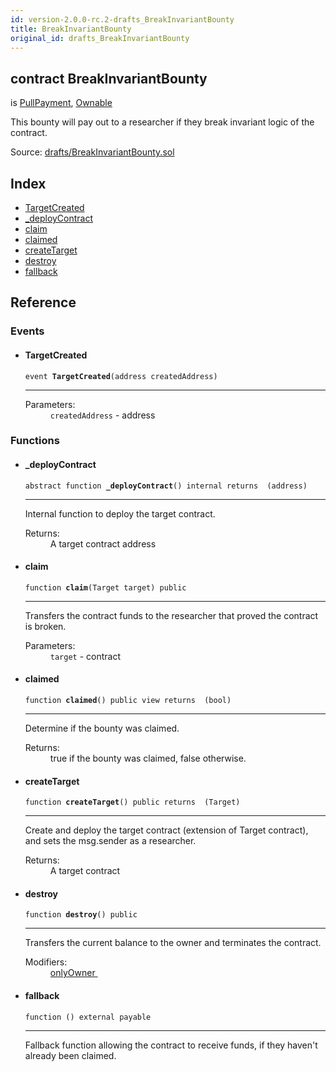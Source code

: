 ```yaml
---
id: version-2.0.0-rc.2-drafts_BreakInvariantBounty
title: BreakInvariantBounty
original_id: drafts_BreakInvariantBounty
---
```


<div class="contract-doc"><div class="contract"><h2 class="contract-header"><span class="contract-kind">contract</span> BreakInvariantBounty</h2><p class="base-contracts"><span>is</span> <a href="payment_PullPayment.html">PullPayment</a><span>, </span><a href="ownership_Ownable.html">Ownable</a></p><p class="description">This bounty will pay out to a researcher if they break invariant logic of the contract.</p><div class="source">Source: <a href="https://github.com/OpenZeppelin/zeppelin-solidity/blob/v2.0.0-rc.2/contracts/drafts/BreakInvariantBounty.sol" target="_blank">drafts/BreakInvariantBounty.sol</a></div></div><div class="index"><h2>Index</h2><ul><li><a href="drafts_BreakInvariantBounty.html#TargetCreated">TargetCreated</a></li><li><a href="drafts_BreakInvariantBounty.html#_deployContract">_deployContract</a></li><li><a href="drafts_BreakInvariantBounty.html#claim">claim</a></li><li><a href="drafts_BreakInvariantBounty.html#claimed">claimed</a></li><li><a href="drafts_BreakInvariantBounty.html#createTarget">createTarget</a></li><li><a href="drafts_BreakInvariantBounty.html#destroy">destroy</a></li><li><a href="drafts_BreakInvariantBounty.html#">fallback</a></li></ul></div><div class="reference"><h2>Reference</h2><div class="events"><h3>Events</h3><ul><li><div class="item event"><span id="TargetCreated" class="anchor-marker"></span><h4 class="name">TargetCreated</h4><div class="body"><code class="signature">event <strong>TargetCreated</strong><span>(address createdAddress) </span></code><hr/><dl><dt><span class="label-parameters">Parameters:</span></dt><dd><div><code>createdAddress</code> - address</div></dd></dl></div></div></li></ul></div><div class="functions"><h3>Functions</h3><ul><li><div class="item function"><span id="_deployContract" class="anchor-marker"></span><h4 class="name">_deployContract</h4><div class="body"><code class="signature"><span>abstract </span>function <strong>_deployContract</strong><span>() </span><span>internal </span><span>returns  (address) </span></code><hr/><div class="description"><p>Internal function to deploy the target contract.</p></div><dl><dt><span class="label-return">Returns:</span></dt><dd>A target contract address</dd></dl></div></div></li><li><div class="item function"><span id="claim" class="anchor-marker"></span><h4 class="name">claim</h4><div class="body"><code class="signature">function <strong>claim</strong><span>(Target target) </span><span>public </span></code><hr/><div class="description"><p>Transfers the contract funds to the researcher that proved the contract is broken.</p></div><dl><dt><span class="label-parameters">Parameters:</span></dt><dd><div><code>target</code> - contract</div></dd></dl></div></div></li><li><div class="item function"><span id="claimed" class="anchor-marker"></span><h4 class="name">claimed</h4><div class="body"><code class="signature">function <strong>claimed</strong><span>() </span><span>public </span><span>view </span><span>returns  (bool) </span></code><hr/><div class="description"><p>Determine if the bounty was claimed.</p></div><dl><dt><span class="label-return">Returns:</span></dt><dd>true if the bounty was claimed, false otherwise.</dd></dl></div></div></li><li><div class="item function"><span id="createTarget" class="anchor-marker"></span><h4 class="name">createTarget</h4><div class="body"><code class="signature">function <strong>createTarget</strong><span>() </span><span>public </span><span>returns  (Target) </span></code><hr/><div class="description"><p>Create and deploy the target contract (extension of Target contract), and sets the msg.sender as a researcher.</p></div><dl><dt><span class="label-return">Returns:</span></dt><dd>A target contract</dd></dl></div></div></li><li><div class="item function"><span id="destroy" class="anchor-marker"></span><h4 class="name">destroy</h4><div class="body"><code class="signature">function <strong>destroy</strong><span>() </span><span>public </span></code><hr/><div class="description"><p>Transfers the current balance to the owner and terminates the contract.</p></div><dl><dt><span class="label-modifiers">Modifiers:</span></dt><dd><a href="ownership_Ownable.html#onlyOwner">onlyOwner </a></dd></dl></div></div></li><li><div class="item function"><span id="fallback" class="anchor-marker"></span><h4 class="name">fallback</h4><div class="body"><code class="signature">function <strong></strong><span>() </span><span>external </span><span>payable </span></code><hr/><div class="description"><p>Fallback function allowing the contract to receive funds, if they haven&#x27;t already been claimed.</p></div></div></div></li></ul></div></div></div>
